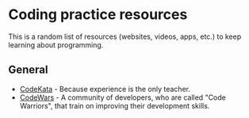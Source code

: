 # Coding practice resources 

This is a random list of resources (websites, videos, apps, etc.) to keep learning about programming.
 
## General
- [CodeKata](http://codekata.com/) - Because experience is the only teacher.
- [CodeWars](https://www.codewars.com/) - A community of developers, who are called "Code Warriors", that train on improving their development skills.

